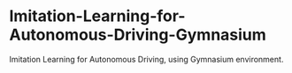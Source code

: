# Imitation-Learning-for-Autonomous-Driving-Gymnasium
Imitation Learning for Autonomous Driving, using Gymnasium environment.
